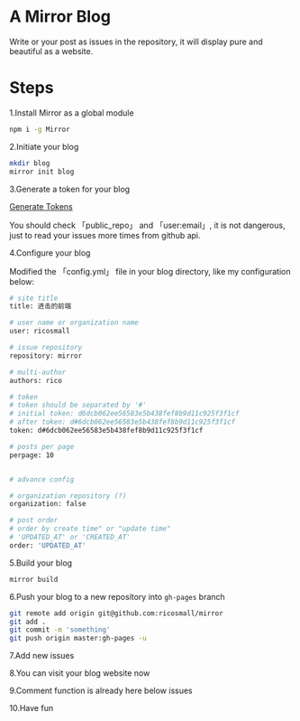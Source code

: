 # A Mirror Blog

Write or your post as issues in the repository, it will display pure and beautiful as a website.

# Steps

1.Install Mirror as a global module

```sh
npm i -g Mirror
```

2.Initiate your blog

```sh
mkdir blog
mirror init blog
```

3.Generate a token for your blog

[Generate Tokens](https://github.com/settings/tokens)

You should check 「public_repo」 and 「user:email」, it is not dangerous, just to read your issues more times from github api.

4.Configure your blog

Modified the 「config.yml」 file in your blog directory, like my configuration below:

```sh
# site title
title: 进击的前端

# user name or organization name
user: ricosmall

# issue repository
repository: mirror

# multi-author
authors: rico

# token
# token should be separated by '#'
# initial token: d6dcb062ee56583e5b438fef8b9d11c925f3f1cf
# after token: d#6dcb062ee56583e5b438fef8b9d11c925f3f1cf
token: d#6dcb062ee56583e5b438fef8b9d11c925f3f1cf

# posts per page
perpage: 10


# advance config

# organization repository (?)
organization: false

# post order
# order by create time" or "update time"
# 'UPDATED_AT' or 'CREATED_AT'
order: 'UPDATED_AT'
```

5.Build your blog

```sh
mirror build
```

6.Push your blog to a new repository into `gh-pages` branch

```sh
git remote add origin git@github.com:ricosmall/mirror
git add .
git commit -m 'something'
git push origin master:gh-pages -u
```

7.Add new issues

8.You can visit your blog website now

9.Comment function is already here below issues

10.Have fun